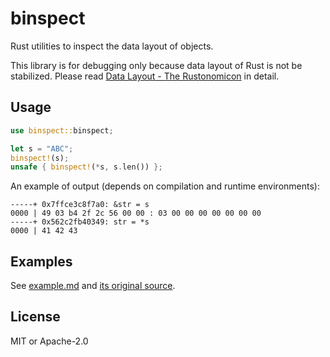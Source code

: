 # binspect

Rust utilities to inspect the data layout of objects.

This library is for debugging only because data layout of Rust is not be stabilized.
Please read [Data Layout - The Rustonomicon](https://doc.rust-lang.org/stable/nomicon/data.html) in detail.

## Usage

```rust
use binspect::binspect;

let s = "ABC";
binspect!(s);
unsafe { binspect!(*s, s.len()) };
```

An example of output (depends on compilation and runtime environments):

```text
-----+ 0x7ffce3c8f7a0: &str = s
0000 | 49 03 b4 2f 2c 56 00 00 : 03 00 00 00 00 00 00 00
-----+ 0x562c2fb40349: str = *s
0000 | 41 42 43
```

## Examples

See [example.md](examples.md) and [its original source](examples/all.rs).

## License

MIT or Apache-2.0
